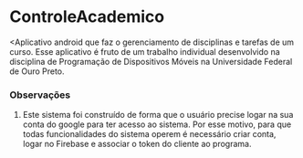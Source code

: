 # ControleAcademico

<Aplicativo android que faz o gerenciamento de disciplinas e tarefas de um curso. Esse aplicativo é fruto de um trabalho individual desenvolvido na disciplina de Programação de Dispositivos Móveis na Universidade Federal de Ouro Preto.

### Observações

1) Este sistema foi construído de forma que o usuário precise logar na sua conta do google para ter acesso ao sistema. Por esse motivo, para que todas funcionalidades do sistema operem é necessário criar conta, logar no Firebase e associar o token do cliente ao programa.
